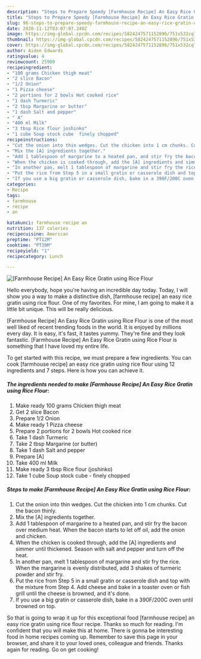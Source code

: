 ```yaml
---
description: "Steps to Prepare Speedy [Farmhouse Recipe] An Easy Rice Gratin using Rice Flour"
title: "Steps to Prepare Speedy [Farmhouse Recipe] An Easy Rice Gratin using Rice Flour"
slug: 96-steps-to-prepare-speedy-farmhouse-recipe-an-easy-rice-gratin-using-rice-flour
date: 2020-11-12T03:07:07.240Z
image: https://img-global.cpcdn.com/recipes/5824247571152896/751x532cq70/farmhouse-recipe-an-easy-rice-gratin-using-rice-flour-recipe-main-photo.jpg
thumbnail: https://img-global.cpcdn.com/recipes/5824247571152896/751x532cq70/farmhouse-recipe-an-easy-rice-gratin-using-rice-flour-recipe-main-photo.jpg
cover: https://img-global.cpcdn.com/recipes/5824247571152896/751x532cq70/farmhouse-recipe-an-easy-rice-gratin-using-rice-flour-recipe-main-photo.jpg
author: Aiden Edwards
ratingvalue: 4
reviewcount: 25909
recipeingredient:
- "100 grams Chicken thigh meat"
- "2 slice Bacon"
- "1/2 Onion"
- "1 Pizza cheese"
- "2 portions for 2 bowls Hot cooked rice"
- "1 dash Turmeric"
- "2 tbsp Margarine or butter"
- "1 dash Salt and pepper"
- " A"
- "400 ml Milk"
- "3 tbsp Rice flour joshinko"
- "1 cube Soup stock cube  finely chopped"
recipeinstructions:
- "Cut the onion into thin wedges. Cut the chicken into 1 cm chunks. Cut the bacon thinly."
- "Mix the [A] ingredients together."
- "Add 1 tablespoon of margarine to a heated pan, and stir fry the bacon over medium heat. When the bacon starts to let off oil, add the onion and chicken."
- "When the chicken is cooked through, add the [A] ingredients and simmer until thickened. Season with salt and pepper and turn off the heat."
- "In another pan, melt 1 tablespoon of margarine and stir fry the rice. When the margarine is evenly distributed, add 3 shakes of turmeric powder and stir fry."
- "Put the rice from Step 5 in a small gratin or casserole dish and top with the mixture from Step 4. Add cheese and bake in a toaster oven or fish grill until the cheese is browned, and it&#39;s done."
- "If you use a big gratin or casserole dish, bake in a 390F/200C oven until browned on top."
categories:
- Recipe
tags:
- farmhouse
- recipe
- an

katakunci: farmhouse recipe an 
nutrition: 137 calories
recipecuisine: American
preptime: "PT12M"
cooktime: "PT39M"
recipeyield: "1"
recipecategory: Lunch

---
```



![[Farmhouse Recipe] An Easy Rice Gratin using Rice Flour](https://img-global.cpcdn.com/recipes/5824247571152896/751x532cq70/farmhouse-recipe-an-easy-rice-gratin-using-rice-flour-recipe-main-photo.jpg)

Hello everybody, hope you're having an incredible day today. Today, I will show you a way to make a distinctive dish, [farmhouse recipe] an easy rice gratin using rice flour. One of my favorites. For mine, I am going to make it a little bit unique. This will be really delicious.

[Farmhouse Recipe] An Easy Rice Gratin using Rice Flour is one of the most well liked of recent trending foods in the world. It is enjoyed by millions every day. It is easy, it's fast, it tastes yummy. They're fine and they look fantastic. [Farmhouse Recipe] An Easy Rice Gratin using Rice Flour is something that I have loved my entire life.




To get started with this recipe, we must prepare a few ingredients. You can cook [farmhouse recipe] an easy rice gratin using rice flour using 12 ingredients and 7 steps. Here is how you can achieve it.

<!--inarticleads1-->

##### The ingredients needed to make [Farmhouse Recipe] An Easy Rice Gratin using Rice Flour:

1. Make ready 100 grams Chicken thigh meat
1. Get 2 slice Bacon
1. Prepare 1/2 Onion
1. Make ready 1 Pizza cheese
1. Prepare 2 portions for 2 bowls Hot cooked rice
1. Take 1 dash Turmeric
1. Take 2 tbsp Margarine (or butter)
1. Take 1 dash Salt and pepper
1. Prepare  [A]
1. Take 400 ml Milk
1. Make ready 3 tbsp Rice flour (joshinko)
1. Take 1 cube Soup stock cube - finely chopped




<!--inarticleads2-->

##### Steps to make [Farmhouse Recipe] An Easy Rice Gratin using Rice Flour:

1. Cut the onion into thin wedges. Cut the chicken into 1 cm chunks. Cut the bacon thinly.
1. Mix the [A] ingredients together.
1. Add 1 tablespoon of margarine to a heated pan, and stir fry the bacon over medium heat. When the bacon starts to let off oil, add the onion and chicken.
1. When the chicken is cooked through, add the [A] ingredients and simmer until thickened. Season with salt and pepper and turn off the heat.
1. In another pan, melt 1 tablespoon of margarine and stir fry the rice. When the margarine is evenly distributed, add 3 shakes of turmeric powder and stir fry.
1. Put the rice from Step 5 in a small gratin or casserole dish and top with the mixture from Step 4. Add cheese and bake in a toaster oven or fish grill until the cheese is browned, and it&#39;s done.
1. If you use a big gratin or casserole dish, bake in a 390F/200C oven until browned on top.




So that is going to wrap it up for this exceptional food [farmhouse recipe] an easy rice gratin using rice flour recipe. Thanks so much for reading. I'm confident that you will make this at home. There is gonna be interesting food in home recipes coming up. Remember to save this page in your browser, and share it to your loved ones, colleague and friends. Thanks again for reading. Go on get cooking!
